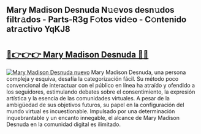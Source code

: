 ## Mary Madison Desnuda N𝚞𝚎vos desn𝚞dos filtr𝚊dos - Parts-R3g F𝚘tos vid𝚎o - C𝚘ntenido atr𝚊ctivo YqKJ8

# <h2><a href="http://mb5rdr.tromn.icu/?c=Mary+Madison+Desnuda">🔗👉👉👉 Mary Madison Desnuda 🔗🔗</a></h2>

[![Mary Madison Desnuda nuevo](https://i.imgur.com/pEAQMta.gif)](http://mb5rdr.tromn.icu/?c=Mary+Madison+Desnuda)
Mary Madison Desnuda, una persona compleja y esquiva, desafía la categorización fácil. Su método poco convencional de interactuar con el público en línea ha atraído y ofendido a los seguidores, estimulando debates sobre el consentimiento, la expresión artística y la esencia de las comunidades virtuales. A pesar de la ambigüedad de sus objetivos futuros, su papel en la configuración del mundo virtual es incuestionable. Impulsado por una determinación inquebrantable y un encanto innegable, el alcance de Mary Madison Desnuda en la comunidad digital es ilimitado.
